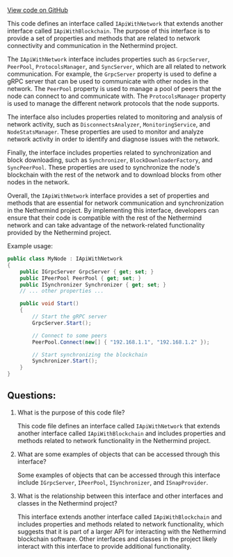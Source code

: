[View code on GitHub](https://github.com/NethermindEth/nethermind/src/Nethermind/Nethermind.Api/IApiWithNetwork.cs)

This code defines an interface called `IApiWithNetwork` that extends another interface called `IApiWithBlockchain`. The purpose of this interface is to provide a set of properties and methods that are related to network connectivity and communication in the Nethermind project. 

The `IApiWithNetwork` interface includes properties such as `GrpcServer`, `PeerPool`, `ProtocolsManager`, and `SyncServer`, which are all related to network communication. For example, the `GrpcServer` property is used to define a gRPC server that can be used to communicate with other nodes in the network. The `PeerPool` property is used to manage a pool of peers that the node can connect to and communicate with. The `ProtocolsManager` property is used to manage the different network protocols that the node supports.

The interface also includes properties related to monitoring and analysis of network activity, such as `DisconnectsAnalyzer`, `MonitoringService`, and `NodeStatsManager`. These properties are used to monitor and analyze network activity in order to identify and diagnose issues with the network.

Finally, the interface includes properties related to synchronization and block downloading, such as `Synchronizer`, `BlockDownloaderFactory`, and `SyncPeerPool`. These properties are used to synchronize the node's blockchain with the rest of the network and to download blocks from other nodes in the network.

Overall, the `IApiWithNetwork` interface provides a set of properties and methods that are essential for network communication and synchronization in the Nethermind project. By implementing this interface, developers can ensure that their code is compatible with the rest of the Nethermind network and can take advantage of the network-related functionality provided by the Nethermind project. 

Example usage:

```csharp
public class MyNode : IApiWithNetwork
{
    public IGrpcServer GrpcServer { get; set; }
    public IPeerPool PeerPool { get; set; }
    public ISynchronizer Synchronizer { get; set; }
    // ... other properties ...

    public void Start()
    {
        // Start the gRPC server
        GrpcServer.Start();

        // Connect to some peers
        PeerPool.Connect(new[] { "192.168.1.1", "192.168.1.2" });

        // Start synchronizing the blockchain
        Synchronizer.Start();
    }
}
```
## Questions: 
 1. What is the purpose of this code file?
    
    This code file defines an interface called `IApiWithNetwork` that extends another interface called `IApiWithBlockchain` and includes properties and methods related to network functionality in the Nethermind project.

2. What are some examples of objects that can be accessed through this interface?
    
    Some examples of objects that can be accessed through this interface include `IGrpcServer`, `IPeerPool`, `ISynchronizer`, and `ISnapProvider`.

3. What is the relationship between this interface and other interfaces and classes in the Nethermind project?
    
    This interface extends another interface called `IApiWithBlockchain` and includes properties and methods related to network functionality, which suggests that it is part of a larger API for interacting with the Nethermind blockchain software. Other interfaces and classes in the project likely interact with this interface to provide additional functionality.